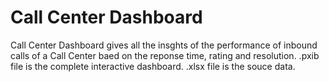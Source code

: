 # Call Center Dashboard
Call Center Dashboard gives all the insghts of the performance of inbound calls of a Call Center baed on the reponse time, rating and resolution.
.pxib file is the complete interactive dashboard.
.xlsx file is the souce data.
